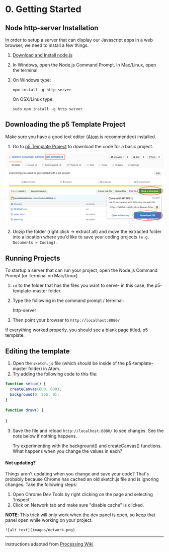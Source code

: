 # 0. Getting Started

## Node http-server Installation

In order to setup a server that can display our Javascript apps in a web browser, we need to install a few things.

1.  [Download and Install node.js](http://nodejs.org/)
2.  In Windows, open the Node.js Command Prompt. In Mac/Linux, open the terminal.
3.  On Windows type:

        npm install -g http-server

    On OSX/Linux type:

        sudo npm install -g http-server

## Downloading the p5 Template Project

Make sure you have a good text editor ([Atom](https://atom.io/) is recommended) installed.

1. Go to  [p5 Template Project](https://github.com/Isidore-Newman-School/p5_template) to download the code for a basic project.

  ![alt text](images/download.png)

2. Unzip the folder (right click -> extract all) and move the extracted folder into a location where you'd like to save your coding projects `(e.g. Documents > Coding)`.


## Running Projects

To startup a server that can run your project, open the Node.js Command Prompt (or Terminal on Mac/Linux).

1. `cd` to the folder that has the files you want to serve- in this case, the p5-template-master folder.
2. Type the following in the command prompt / terminal:

      http-server

3. Then point your browser to `http://localhost:8080/`

If everything worked properly, you should see a blank page titled, p5 template.

## Editing the template

1. Open the `sketch.js` file (which should be inside of the p5-template-master folder) in Atom.
2. Try adding the following code to this file:

```javascript
function setup() {
  createCanvas(600, 600);
  background(0, 255, 0);
}

function draw() {

}
```

3. Save the file and reload `http://localhost:8080/` to see changes. See the note below if nothing happens.

    Try experimenting with the background() and createCanvas() functions. What happens when you change the values in each?

#### Not updating?

Things aren't updating when you change and save your code? That's probably because Chrome has cached an old sketch.js file and is ignoring changes. Take the following steps:

1. Open Chrome Dev Tools by right clicking on the page and selecting 'Inspect'.
2. Click on Network tab and make sure "disable cache" is clicked.

**NOTE**: This trick will only work when the dev panel is open, so keep that panel open while working on your project.

    ![alt text](images/network.png)


---

Instructions adapted from [Processing Wiki](https://github.com/processing/p5.js/wiki/Local-server)
